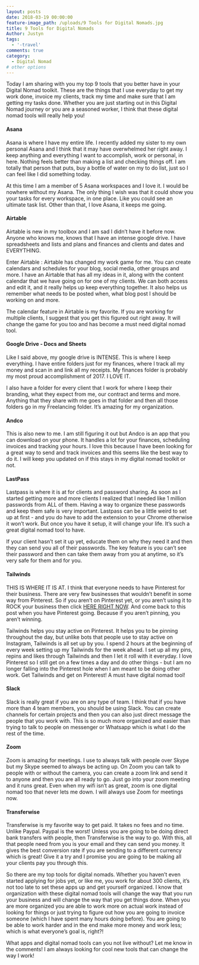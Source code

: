 ```yaml
---
layout: posts
date: 2018-03-19 00:00:00
feature-image_path: /uploads/9 Tools for Digital Nomads.jpg
title: 9 Tools for Digital Nomads
Author: Justyn
tags:
  - '-travel'
comments: true
category:
  - Digital Nomad
# other options
---
```


Today I am sharing with you my top 9 tools that you better have in your Digital Nomad toolkit. These are the things that I use everyday to get my work done, invoice my clients, track my time and make sure that I am getting my tasks done. Whether you are just starting out in this Digital Nomad journey or you are a seasoned worker, I think that these digital nomad tools will really help you!

#### Asana

Asana is where I have my entire life. I recently added my sister to my own personal Asana and I think that it may have overwhelmed her right away. I keep anything and everything I want to accomplish, work or personal, in here. Nothing feels better than making a list and checking things off. I am totally that person that puts, buy a bottle of water on my to do list, just so I can feel like I did something today.

At this time I am a member of 5 Asana workspaces and I love it. I would be nowhere without my Asana. The only thing I wish was that it could show you your tasks for every workspace, in one place. Like you could see an ultimate task list. Other than that, I love Asana, it keeps me going.

#### Airtable

Airtable is new in my toolbox and I am sad I didn’t have it before now. Anyone who knows me, knows that I have an intense google drive. I have spreadsheets and lists and plans and finances and clients and dates and EVERYTHING.

Enter Airtable : Airtable has changed my work game for me. You can create calendars and schedules for your blog, social media, other groups and more. I have an Airtable that has all my ideas in it, along with the content calendar that we have going on for one of my clients. We can both access and edit it, and it really helps up keep everything together. It also helps us remember what needs to be posted when, what blog post I should be working on and more.

The calendar feature in Airtable is my favorite. If you are working for multiple clients, I suggest that you get this figured out right away. It will change the game for you too and has become a must need digital nomad tool.

#### Google Drive - Docs and Sheets

Like I said above, my google drive is INTENSE. This is where I keep everything. I have entire folders just for my finances, where I track all my money and scan in and link all my receipts. My finances folder is probably my most proud accomplishment of 2017. I LOVE IT.

I also have a folder for every client that I work for where I keep their branding, what they expect from me, our contract and terms and more. Anything that they share with me goes in that folder and then all those folders go in my Freelancing folder. It’s amazing for my organization.

#### Andco

This is also new to me. I am still figuring it out but Andco is an app that you can download on your phone. It handles a lot for your finances, scheduling invoices and tracking your hours. I love this because I have been looking for a great way to send and track invoices and this seems like the best way to do it. I will keep you updated on if this stays in my digital nomad toolkit or not.

#### LastPass

Lastpass is where it is at for clients and password sharing. As soon as I started getting more and more clients I realized that I needed like 1 million passwords from ALL of them. Having a way to organize these passwords and keep them safe is very important. Lastpass can be a little weird to set up at first - and you do have to add the extension to your Chrome otherwise it won’t work. But once you have it setup, it will change your life. It’s such a great digital nomad tool to have.

If your client hasn’t set it up yet, educate them on why they need it and then they can send you all of their passwords. The key feature is you can’t see their password and then can take them away from you at anytime, so it’s very safe for them and for you.

#### Tailwinds

THIS IS WHERE IT IS AT. I think that everyone needs to have Pinterest for their business. There are very few businesses that wouldn’t benefit in some way from Pinterest. So if you aren’t on Pinterest yet, or you aren’t using it to ROCK your business then click [HERE RIGHT NOW](https://www.tailwindapp.com/i/justynjen). And come back to this post when you have Pinterest going. Because if you aren’t pinning, you aren’t winning.

Tailwinds helps you stay active on Pinterest. It helps you to be pinning throughout the day, but unlike bots that people use to stay active on Instagram, Tailwinds is all set up by you. I spend 2 hours at the beginning of every week setting up my Tailwinds for the week ahead. I set up all my pins, repins and likes through Tailwinds and then I let it roll with it everyday. I love Pinterest so I still get on a few times a day and do other things - but I am no longer falling into the Pinterest hole when I am meant to be doing other work. Get Tailwinds and get on Pinterest! A must have digital nomad tool!

#### Slack

Slack is really great if you are on any type of team. I think that if you have more than 4 team members, you should be using Slack. You can create channels for certain projects and then you can also just direct message the people that you work with. This is so much more organized and easier than trying to talk to people on messenger or Whatsapp which is what I do the rest of the time.

#### Zoom

Zoom is amazing for meetings. I use to always talk with people over Skype but my Skype seemed to always be acting up. On Zoom you can talk to people with or without the camera, you can create a zoom link and send it to anyone and then you are all ready to go. Just go into your zoom meeting and it runs great. Even when my wifi isn’t as great, zoom is one digital nomad too that never lets me down. I will always use Zoom for meetings now.

#### Transferwise

Transferwise is my favorite way to get paid. It takes no fees and no time. Unlike Paypal. Paypal is the worst! Unless you are going to be doing direct bank transfers with people, then Transferwise is the way to go. With this, all that people need from you is your email and they can send you money. It gives the best conversion rate if you are sending to a different currency which is great! Give it a try and I promise you are going to be making all your clients pay you through this.

So there are my top tools for digital nomads. Whether you haven’t even started applying for jobs yet, or like me, you work for about 300 clients, it’s not too late to set these apps up and get yourself organized. I know that organization with these digital nomad tools will change the way that you run your business and will change the way that you get things done. When you are more organized you are able to work more on actual work instead of looking for things or just trying to figure out how you are going to invoice someone (which I have spent many hours doing before). You are going to be able to work harder and in the end make more money and work less; which is what everyone’s goal is, right?!

What apps and digital nomad tools can you not live without? Let me know in the comments! I am always looking for cool new tools that can change the way I work!

